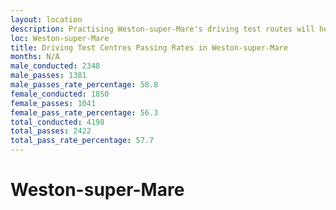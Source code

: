 ```yaml
---
layout: location
description: Practising Weston-super-Mare's driving test routes will help you become more confident in your gear-changing abilities.
loc: Weston-super-Mare
title: Driving Test Centres Passing Rates in Weston-super-Mare
months: N/A
male_conducted: 2348
male_passes: 1381
male_passes_rate_percentage: 58.8
female_conducted: 1850
female_passes: 1041
female_pass_rate_percentage: 56.3
total_conducted: 4198
total_passes: 2422
total_pass_rate_percentage: 57.7
---
```


# Weston-super-Mare
